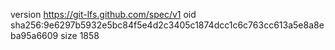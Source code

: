 version https://git-lfs.github.com/spec/v1
oid sha256:9e6297b5932e5bc84f5e4d2c3405c1874dcc1c6c763cc613a5e8a8eba95a6609
size 1858
